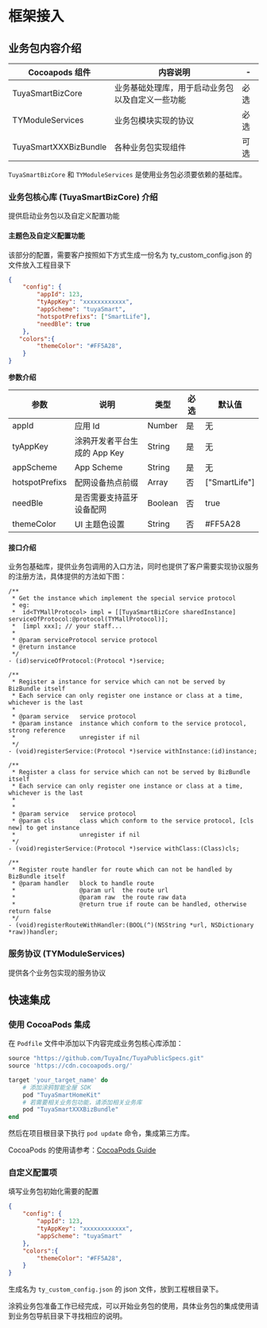# 框架接入



## 业务包内容介绍

| Cocoapods 组件                        | 内容说明                                         | - |
| --------------------------- | ------------------------------------------------ | ---- |
| TuyaSmartBizCore            | 业务基础处理库，用于启动业务包以及自定义一些功能 | 必选 |
| TYModuleServices            | 业务包模块实现的协议                             | 必选 |
| TuyaSmartXXXBizBundle | 各种业务包实现组件                             | 可选 |



`TuyaSmartBizCore` 和 `TYModuleServices` 是使用业务包必须要依赖的基础库。

###  业务包核心库 (TuyaSmartBizCore) 介绍

提供启动业务包以及自定义配置功能

#### 主题色及自定义配置功能

该部分的配置，需要客户按照如下方式生成一份名为 ty_custom_config.json 的文件放入工程目录下

```json
{
    "config": {
        "appId": 123,    
        "tyAppKey": "xxxxxxxxxxxx", 
        "appScheme": "tuyaSmart",
        "hotspotPrefixs": ["SmartLife"],
        "needBle": true
    },
   "colors":{
        "themeColor": "#FF5A28", 
    }
}
```



**参数介绍**

| 参数            | 说明                         | 类型 | 必选 | 默认值 |
| --------------- | ---------------------------- |-| - | -|
| appId           | 应用 Id                      | Number | 是 | 无 |
| tyAppKey        | 涂鸦开发者平台生成的 App Key | String | 是 | 无 |
| appScheme       | App Scheme                   | String | 是 | 无 |
| hotspotPrefixs  | 配网设备热点前缀             | Array | 否 | ["SmartLife"] |
| needBle         | 是否需要支持蓝牙设备配网     | Boolean | 否 | true |
| themeColor      | UI 主题色设置                | String | 否 | #FF5A28 |



#### 接口介绍

业务包基础库，提供业务包调用的入口方法，同时也提供了客户需要实现协议服务的注册方法，具体提供的方法如下图：

```objc
/**
 * Get the instance which implement the special service protocol
 * eg:
 *  id<TYMallProtocol> impl = [[TuyaSmartBizCore sharedInstance] serviceOfProtocol:@protocol(TYMallProtocol)];
 *  [impl xxx]; // your staff...
 *
 * @param serviceProtocol service protocol
 * @return instance
 */
- (id)serviceOfProtocol:(Protocol *)service;

/**
 * Register a instance for service which can not be served by BizBundle itself
 * Each service can only register one instance or class at a time, whichever is the last
 *
 * @param service   service protocol
 * @param instance  instance which conform to the service protocol, strong reference
 *                  unregister if nil
 */
- (void)registerService:(Protocol *)service withInstance:(id)instance;

/**
 * Register a class for service which can not be served by BizBundle itself
 * Each service can only register one instance or class at a time, whichever is the last
 *
 *
 * @param service   service protocol
 * @param cls       class which conform to the service protocol, [cls new] to get instance
 *                  unregister if nil
 */
- (void)registerService:(Protocol *)service withClass:(Class)cls;

/**
 * Register route handler for route which can not be handled by BizBundle itself
 * @param handler   block to handle route
 *                  @param url  the route url
 *                  @param raw  the route raw data
 *                  @return true if route can be handled, otherwise return false
 */
- (void)registerRouteWithHandler:(BOOL(^)(NSString *url, NSDictionary *raw))handler;
```



### 服务协议 (TYModuleServices)

提供各个业务包实现的服务协议


## 快速集成

### 使用 CocoaPods 集成

在 `Podfile` 文件中添加以下内容完成业务包核心库添加：

```ruby
source "https://github.com/TuyaInc/TuyaPublicSpecs.git"
source 'https://cdn.cocoapods.org/'

target 'your_target_name' do
    # 添加涂鸦智能全屋 SDK
    pod "TuyaSmartHomeKit"
    # 若需要相关业务包功能，请添加相关业务库
    pod "TuyaSmartXXXBizBundle"
end
```



然后在项目根目录下执行 `pod update` 命令，集成第三方库。

CocoaPods 的使用请参考：[CocoaPods Guide](https://guides.cocoapods.org)



### 自定义配置项

填写业务包初始化需要的配置

```json
{
    "config": {
        "appId": 123,    
        "tyAppKey": "xxxxxxxxxxxx", 
        "appScheme": "tuyaSmart"
    },
    "colors":{
        "themeColor": "#FF5A28", 
    }
}
```

生成名为 `ty_custom_config.json` 的 json 文件，放到工程根目录下。

涂鸦业务包准备工作已经完成，可以开始业务包的使用，具体业务包的集成使用请到业务包导航目录下寻找相应的说明。
















